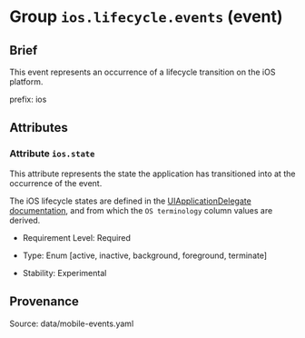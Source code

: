 # Group `ios.lifecycle.events` (event)

## Brief

This event represents an occurrence of a lifecycle transition on the iOS platform.

prefix: ios

## Attributes


### Attribute `ios.state`

This attribute represents the state the application has transitioned into at the occurrence of the event.



The iOS lifecycle states are defined in the [UIApplicationDelegate documentation](https://developer.apple.com/documentation/uikit/uiapplicationdelegate#1656902), and from which the `OS terminology` column values are derived.

- Requirement Level: Required

- Type: Enum [active, inactive, background, foreground, terminate]

- Stability: Experimental



## Provenance

Source: data/mobile-events.yaml


